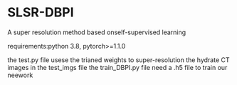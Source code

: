 # SLSR-DBPI
A super resolution method based onself-supervised learning

requirements:python 3.8, pytorch>=1.1.0

the test.py file usese the trianed weights to super-resolution the hydrate CT images in the test_imgs file
the train_DBPI.py file need a .h5 file to train our neework
